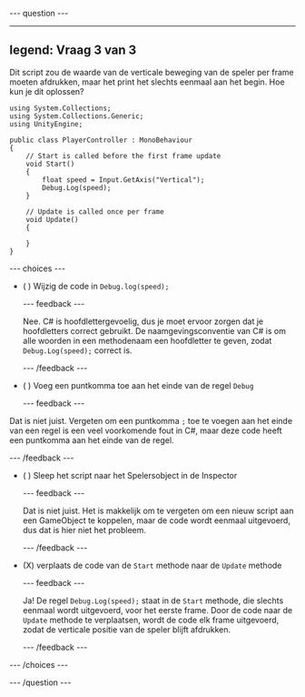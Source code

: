 
--- question ---

---
legend: Vraag 3 van 3
---

Dit script zou de waarde van de verticale beweging van de speler per frame moeten afdrukken, maar het print het slechts eenmaal aan het begin. Hoe kun je dit oplossen?

```
using System.Collections;
using System.Collections.Generic;
using UnityEngine;

public class PlayerController : MonoBehaviour
{
    // Start is called before the first frame update
    void Start()
    {
        float speed = Input.GetAxis("Vertical");
        Debug.Log(speed);
    }

    // Update is called once per frame
    void Update()
    {

    }
}
```

--- choices ---

- ( ) Wijzig de code in `Debug.log(speed);`

  --- feedback ---

  Nee. C# is hoofdlettergevoelig, dus je moet ervoor zorgen dat je hoofdletters correct gebruikt. De naamgevingsconventie van C# is om alle woorden in een methodenaam een hoofdletter te geven, zodat `Debug.Log(speed);` correct is.

  --- /feedback ---

- ( ) Voeg een puntkomma toe aan het einde van de regel `Debug`


  --- feedback ---

Dat is niet juist. Vergeten om een puntkomma `;` toe te voegen aan het einde van een regel is een veel voorkomende fout in C#, maar deze code heeft een puntkomma aan het einde van de regel.

  --- /feedback ---

- ( ) Sleep het script naar het Spelersobject in de Inspector

  --- feedback ---

  Dat is niet juist. Het is makkelijk om te vergeten om een nieuw script aan een GameObject te koppelen, maar de code wordt eenmaal uitgevoerd, dus dat is hier niet het probleem.

  --- /feedback ---

- (X) verplaats de code van de `Start` methode naar de `Update` methode

  --- feedback ---

  Ja! De regel `Debug.Log(speed);` staat in de `Start` methode, die slechts eenmaal wordt uitgevoerd, voor het eerste frame. Door de code naar de `Update` methode te verplaatsen, wordt de code elk frame uitgevoerd, zodat de verticale positie van de speler blijft afdrukken.

  --- /feedback ---

--- /choices ---

--- /question ---
